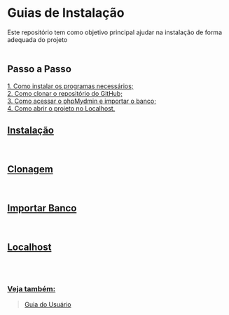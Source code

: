 # Guias de Instalação

Este repositório tem como objetivo principal ajudar na instalação de forma adequada do projeto
<br><br>

## Passo a Passo 
  <a href ="#instalação"> 1. Como instalar os programas necessários; </a>  <br>
  <a href ="#clonagem" >2. Como clonar o repositório do GitHub; <br>
  <a href ="#importar-banco"> 3. Como acessar o phpMydmin e importar o banco; <br>
  <a href ="#localhost"> 4. Como abrir o projeto no Localhost.
  <br>

## Instalação

 <br>
    
## Clonagem

 <br>

## Importar Banco

 <br>
    
 ## Localhost

 <br>

<h1 align="center"></h1>
    
### Veja também:
> [Guia do Usuário]()

